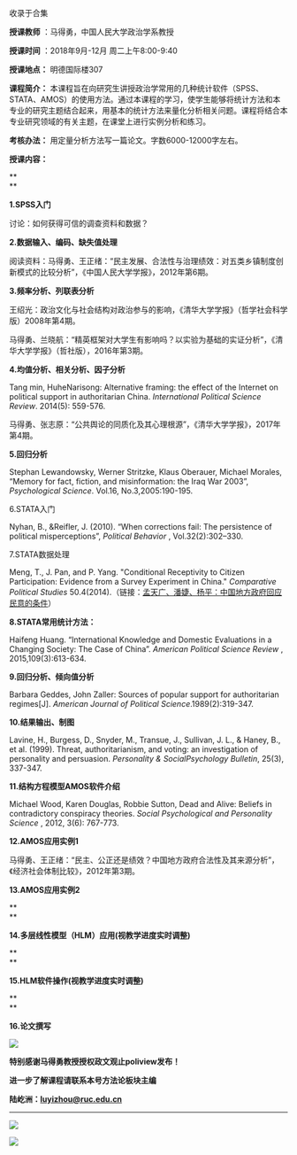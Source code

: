 

收录于合集

**授课教师** ：马得勇，中国人民大学政治学系教授  

 **授课时间** ：2018年9月-12月 周二上午8:00-9:40

 **授课地点：** 明德国际楼307

 **课程简介：**
本课程旨在向研究生讲授政治学常用的几种统计软件（SPSS、STATA、AMOS）的使用方法。通过本课程的学习，使学生能够将统计方法和本专业的研究主题结合起来，用基本的统计方法来量化分析相关问题。课程将结合本专业研究领域的有关主题，在课堂上进行实例分析和练习。

 **考核办法：** 用定量分析方法写一篇论文。字数6000-12000字左右。

 **授课内容：**

 **  
**

 **1.SPSS入门**

讨论：如何获得可信的调查资料和数据？

  

 **2.数据输入、编码、缺失值处理**

阅读资料：马得勇、王正绪：“民主发展、合法性与治理绩效：对五类乡镇制度创新模式的比较分析”，《中国人民大学学报》，2012年第6期。

  

 **3.频率分析、列联表分析**

王绍光：政治文化与社会结构对政治参与的影响，《清华大学学报》（哲学社会科学版）2008年第4期。

马得勇、兰晓航：“精英框架对大学生有影响吗？以实验为基础的实证分析”，《清华大学学报》（哲社版），2016年第3期。

  

 **4.均值分析、相关分析、因子分析**

Tang min, HuheNarisong: Alternative framing: the effect of the Internet on
political support in authoritarian China. _International Political Science
Review_. 2014(5): 559-576.

马得勇、张志原：“公共舆论的同质化及其心理根源”，《清华大学学报》，2017年第4期。

  

 **5.回归分析**

Stephan Lewandowsky, Werner Stritzke, Klaus Oberauer, Michael Morales, “Memory
for fact, fiction, and misinformation: the Iraq War 2003”, _Psychological
Science_. Vol.16, No.3,2005:190-195.

  

6.STATA入门

Nyhan, B., &Reifler, J. (2010). “When corrections fail: The persistence of
political misperceptions”, _Political Behavior_ , Vol.32(2):302–330.

  

7.STATA数据处理

Meng, T., J. Pan, and P. Yang. "Conditional Receptivity to Citizen
Participation: Evidence from a Survey Experiment in China." _Comparative
Political Studies_
50.4(2014).（链接：[孟天广、潘婕、杨平：中国地方政府回应民意的条件](http://mp.weixin.qq.com/s?__biz=MzI5ODY0MTQ1OA==&mid=2247483696&idx=1&sn=e7a16591f5a02054b442d032d1e15e09&chksm=eca3f06ddbd4797b2d15639f859a22f7e38abe496ddd95be31f76f22146e7277d9fa5a656f45&scene=21#wechat_redirect)）

  

 **8.STATA常用统计方法：**

Haifeng Huang. “International Knowledge and Domestic Evaluations in a Changing
Society: The Case of China”. _American Political Science Review_ ,
2015,109(3):613-634.

  

 **9.回归分析、倾向值分析**

Barbara Geddes, John Zaller: Sources of popular support for authoritarian
regimes[J]. _American Journal of Political Science_.1989(2):319-347.

  

 **10.结果输出、制图**

Lavine, H., Burgess, D., Snyder, M., Transue, J., Sullivan, J. L., & Haney,
B., et al. (1999). Threat, authoritarianism, and voting: an investigation of
personality and persuasion. _Personality & SocialPsychology Bulletin_, 25(3),
337-347.

  

 **11.结构方程模型AMOS软件介绍**

Michael Wood, Karen Douglas, Robbie Sutton, Dead and Alive: Beliefs in
contradictory conspiracy theories. _Social Psychological and Personality
Science_ , 2012, 3(6): 767-773.

  

 **12.AMOS应用实例1**

马得勇、王正绪：“民主、公正还是绩效？中国地方政府合法性及其来源分析”，《经济社会体制比较》，2012年第3期。

  

 **13.AMOS应用实例2**

 **  
**

 **14.多层线性模型（HLM）应用(视教学进度实时调整)**

 **  
**

 **15.HLM软件操作(视教学进度实时调整)**

 **  
**

 **16.论文撰写**

  

![](/images/519/2.jpeg)

  

 **特别感谢马得勇教授授权政文观止poliview发布！**

 **进一步了解课程请联系本号方法论板块主编**

 **陆屹洲：luyizhou@ruc.edu.cn**

 ****

![](/images/519/3.png)

  

![](/images/519/4.png)

  


